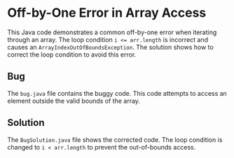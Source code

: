 # Off-by-One Error in Array Access

This Java code demonstrates a common off-by-one error when iterating through an array.  The loop condition `i <= arr.length` is incorrect and causes an `ArrayIndexOutOfBoundsException`.  The solution shows how to correct the loop condition to avoid this error.

## Bug
The `bug.java` file contains the buggy code.  This code attempts to access an element outside the valid bounds of the array. 

## Solution
The `BugSolution.java` file shows the corrected code. The loop condition is changed to `i < arr.length` to prevent the out-of-bounds access.